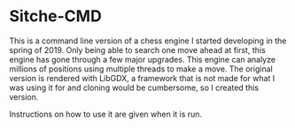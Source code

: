 # Sitche-CMD
This is a command line version of a chess engine I started developing in the spring of 2019. Only being able to search one move ahead at first, this engine has gone through a few major upgrades. This engine can analyze millions of positions using multiple threads to make a move. The original version is rendered with LibGDX, a framework that is not made for what I was using it for and cloning would be cumbersome, so I created this version.

Instructions on how to use it are given when it is run.

